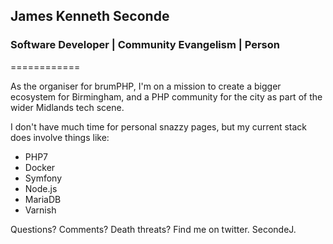 ## James Kenneth Seconde
### Software Developer | Community Evangelism | Person
============

As the organiser for brumPHP, I'm on a mission to create a bigger ecosystem for Birmingham, and a PHP community for the city as part of the wider Midlands tech scene.

I don't have much time for personal snazzy pages, but my current stack does involve things like:
* PHP7
* Docker
* Symfony
* Node.js
* MariaDB
* Varnish

Questions? Comments? Death threats? Find me on twitter. SecondeJ.

